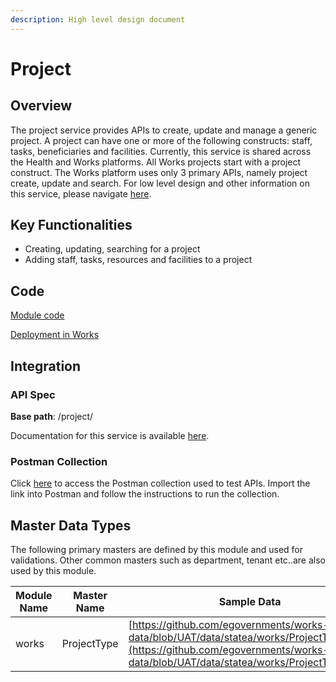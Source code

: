 ```yaml
---
description: High level design document
---
```


# Project

## Overview

The project service provides APIs to create, update and manage a generic project. A project can have one or more of the following constructs: staff, tasks, beneficiaries and facilities. Currently, this service is shared across the Health and Works platforms. All Works projects start with a project construct. The Works platform uses only 3 primary APIs, namely project create, update and search. For low level design and other information on this service, please navigate [here](http://localhost:5000/s/j7fNh51k98E3IpNor4eY/platform/low-level-design/services/project).&#x20;

## Key Functionalities

* Creating, updating, searching for a project
* Adding staff, tasks, resources and facilities to a project

## Code

[Module code](https://github.com/egovernments/health-campaign-services/tree/master/health-services/project)

[Deployment in Works](https://github.com/egovernments/DIGIT-DevOps/tree/digit-works/deploy-as-code/helm/charts/digit-works/backend/project)

## Integration

### API Spec

**Base path**: /project/

Documentation for this service is available [here](https://health.digit.org/platform/low-level-design/services/project).&#x20;

### Postman Collection

Click [here](https://raw.githubusercontent.com/egovernments/DIGIT-Works/develop/backend/project-management-system/src/main/resources/Project%20Management%20System.postman\_collection.json) to access the Postman collection used to test APIs. Import the link into Postman and follow the instructions to run the collection.&#x20;

## Master Data Types

The following primary masters are defined by this module and used for validations. Other common masters such as department, tenant etc..are also used by this module.&#x20;

| Module Name | Master Name | Sample Data                                                                                                                                                                                |
| ----------- | ----------- | ------------------------------------------------------------------------------------------------------------------------------------------------------------------------------------------ |
| works       | ProjectType | [https://github.com/egovernments/works-mdms-data/blob/UAT/data/statea/works/ProjectType.json](https://github.com/egovernments/works-mdms-data/blob/UAT/data/statea/works/ProjectType.json) |

